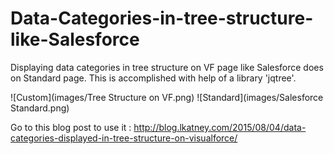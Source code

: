 # Data-Categories-in-tree-structure-like-Salesforce
Displaying data categories in tree structure on VF page like Salesforce does on Standard page. This is accomplished with help of a library 'jqtree'.

![Custom](images/Tree Structure on VF.png)
![Standard](images/Salesforce Standard.png)


Go to this blog post to use it : http://blog.lkatney.com/2015/08/04/data-categories-displayed-in-tree-structure-on-visualforce/